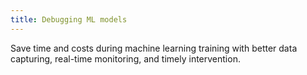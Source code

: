 ```yaml
---
title: Debugging ML models
---
```


Save time and costs during machine learning training with better data capturing, real-time monitoring, and timely intervention.
